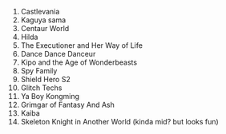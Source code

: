 1. Castlevania
2. Kaguya sama
3. Centaur World
4. Hilda
5. The Executioner and Her Way of Life
6. Dance Dance Danceur
7. Kipo and the Age of Wonderbeasts
8. Spy Family 
9. Shield Hero S2
10. Glitch Techs
11. Ya Boy Kongming
12. Grimgar of Fantasy And Ash
13. Kaiba
14. Skeleton Knight in Another World (kinda mid? but looks fun)